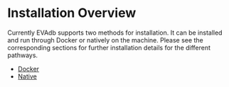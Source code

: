 # Installation Overview

Currently EVAdb supports two methods for installation. It can be installed
and run through Docker or natively on the machine. Please see the corresponding
sections for further installation details for the different pathways.

* [Docker](docker/prerequisites.md)
* [Native](native/index.md)